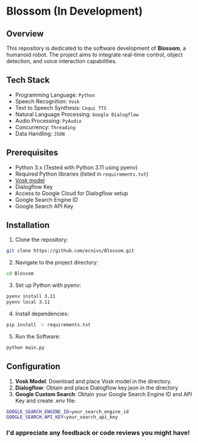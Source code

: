 # Blossom (In Development)

## Overview
This repository is dedicated to the software development of **Blossom**, a humanoid robot. The project aims to integrate real-time control, object detection, and voice interaction capabilities.

## Tech Stack
* Programming Language: `Python`
* Speech Recognition: `Vosk`
* Text to Speech Synthesis: `Coqui TTS`
* Natural Language Processing: `Google Dialogflow`
* Audio Processing: `PyAudio`
* Concurrency: `Threading`
* Data Handling: `JSON`

## Prerequisites
* Python 3.x (Tested with Python 3.11 using pyenv)
* Required Python libraries (listed in `requirements.txt`)
* [Vosk model](https://alphacephei.com/vosk/models)
* Dialogflow Key
* Access to Google Cloud for Dialogflow setup
* Google Search Engine ID
* Google Search API Key

## Installation
1. Clone the repository:
```bash
git clone https://github.com/ecnivs/Blossom.git
```
2. Navigate to the project directory:
```bash
cd Blossom
```
3. Set up Python with pyenv:
```bash
pyenv install 3.11
pyenv local 3.11
```
4. Install dependencies:
```bash
pip install -r requirements.txt
```
5. Run the Software:
```bash
python main.py
```

## Configuration
1. **Vosk Model**: Download and place Vosk model in the directory.
2. **Dialogflow**: Obtain and place Dialogflow key.json in the directory
3. **Google Custom Search**: Obtain your Google Search Engine ID and API Key and create .env file:
```bash
GOOGLE_SEARCH_ENGINE_ID=your_search_engine_id
GOOGLE_SEARCH_API_KEY=your_search_api_key
```

### I'd appreciate any feedback or code reviews you might have!
